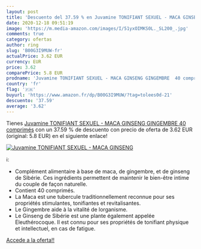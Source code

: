 ```yaml
---
layout: post
title: 'Descuento del 37.59 % en Juvamine TONIFIANT SEXUEL - MACA GINSENG'
date: 2020-12-18 09:51:19
image: 'https://m.media-amazon.com/images/I/51yxOIMKS0L._SL200_.jpg'
comments: true
category: ofertas
author: ring
slug: 'B00G3I9MUW-fr'
actualPrice: 3.62 EUR
currency: EUR
price: 3.62
comparePrice: 5.8 EUR
prodname: 'Juvamine TONIFIANT SEXUEL - MACA GINSENG GINGEMBRE  40 comprimés'
country: 'fr'
flag: '🇫🇷'
buyurl: 'https://www.amazon.fr/dp/B00G3I9MUW/?tag=tolees0d-21'
descuento: '37.59'
average: '3.62'
---
```


Tienes [Juvamine TONIFIANT SEXUEL - MACA GINSENG GINGEMBRE  40 comprimés](https://www.amazon.fr/dp/B00G3I9MUW/?tag=tolees0d-21) con un 37.59 % de descuento con precio de oferta de 3.62 EUR (original: 5.8 EUR) en el siguiente enlace!

[![Juvamine TONIFIANT SEXUEL - MACA GINSENG](https://m.media-amazon.com/images/I/51yxOIMKS0L._SL200_.jpg)](https://www.amazon.fr/dp/B00G3I9MUW/?tag=tolees0d-21)

ℹ️:

- Complément alimentaire à base de maca, de gingembre, et de ginseng de Sibérie. Ces ingrédients permettent de maintenir le bien-être intime du couple de façon naturelle.
- Contient 40 comprimés.
- La Maca est une tubercule traditionnellement reconnue pour ses propriétés stimulantes, tonifiantes et revitalisantes.
- Le Gingembre aide à la vitalité de lorganisme.
- Le Ginseng de Sibérie est une plante également appelée Eleuthérocoque. Il est connu pour ses propriétés de tonifiant physique et intellectuel, en cas de fatigue.

[Accede a la oferta!!](https://www.amazon.fr/dp/B00G3I9MUW/?tag=tolees0d-21)

